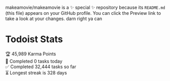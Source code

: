 makeamovie/makeamovie is a ✨ special ✨ repository because its `README.md` (this file) appears on your GitHub profile.
You can click the Preview link to take a look at your changes. darn right ya can

# Todoist Stats

<!-- TODO-IST:START -->
🏆  45,989 Karma Points           
🌸  Completed 0 tasks today           
✅  Completed 32,444 tasks so far           
⏳  Longest streak is 328 days
<!-- TODO-IST:END -->
